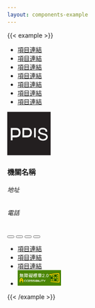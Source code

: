 ```yaml
---
layout: components-example
---
```


{{< example >}}
<footer class="bg-light">
  <div class="container">
    <div class="row">
      <ul class="nav top-nav">
        <li class="nav-item"><a href="#" class="nav-link">項目連結</a></li>
        <li class="nav-item"><a href="#" class="nav-link">項目連結</a></li>
        <li class="nav-item"><a href="#" class="nav-link">項目連結</a></li>
        <li class="nav-item"><a href="#" class="nav-link">項目連結</a></li>
        <li class="nav-item"><a href="#" class="nav-link">項目連結</a></li>
        <li class="nav-item"><a href="#" class="nav-link">項目連結</a></li>
        <li class="nav-item"><a href="#" class="nav-link">項目連結</a></li>
      </ul>
    </div>
    <div class="row">
      <div class="col-lg-6 d-inline-flex align-items-center">
        <img class="logo" src="/img/pdis-logo-final-inverse.png" width="100" height="100" alt="pdis logo">
        <div class="d-flex flex-column align-items-start">
          <h3>機關名稱</h3>
          <h6>地址</h6>
          <h6>電話</h6>
        </div>
      </div>
      <div class="col-lg-6">
        <div class="social-container">
          <button type="button" class="btn btn-primary social-icon">
            <i class="bi bi-facebook"></i>
          </button>
          <button type="button" class="btn btn-primary social-icon">
            <i class="bi bi-instagram"></i>
          </button>
          <button type="button" class="btn btn-primary social-icon">
            <i class="bi bi-youtube"></i>
          </button>
          <button type="button" class="btn btn-primary social-icon">
            <i class="bi bi-rss-fill"></i>
          </button>
        </div>
        <ul class="nav">
          <li class="nav-item"><a href="#" class="nav-link">項目連結</a></li>
          <li class="nav-item"><a href="#" class="nav-link">項目連結</a></li>
          <li class="nav-item"><a href="#" class="nav-link">項目連結</a></li>
          <li class="nav-item"><img src="/img/accessibility.jpg" width="100" alt="accessibility"></li>
        </ul>
      </div>
    </div>
  </div>
</footer>
{{< /example >}}